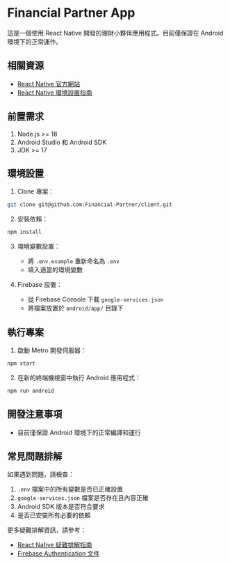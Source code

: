 # Financial Partner App

這是一個使用 React Native 開發的理財小夥伴應用程式。目前僅保證在 Android 環境下的正常運作。

## 相關資源

- [React Native 官方網站](https://reactnative.dev)
- [React Native 環境設置指南](https://reactnative.dev/docs/environment-setup)

## 前置需求

1. Node.js >= 18
2. Android Studio 和 Android SDK
3. JDK >= 17

## 環境設置

1. Clone 專案：

```bash
git clone git@github.com:Financial-Partner/client.git
```

2. 安裝依賴：

```bash
npm install
```

3. 環境變數設置：
   - 將 `.env.example` 重新命名為 `.env`
   - 填入適當的環境變數

4. Firebase 設置：
   - 從 Firebase Console 下載 `google-services.json`
   - 將檔案放置於 `android/app/` 目錄下

## 執行專案

1. 啟動 Metro 開發伺服器：
```bash
npm start
```

2. 在新的終端機視窗中執行 Android 應用程式：
```bash
npm run android
```

## 開發注意事項

- 目前僅保證 Android 環境下的正常編譯和運行

## 常見問題排解

如果遇到問題，請檢查：
1. `.env` 檔案中的所有變數是否已正確設置
2. `google-services.json` 檔案是否存在且內容正確
3. Android SDK 版本是否符合要求
4. 是否已安裝所有必要的依賴

更多疑難排解資訊，請參考：
- [React Native 疑難排解指南](https://reactnative.dev/docs/troubleshooting)
- [Firebase Authentication 文件](https://firebase.google.com/docs/auth)

